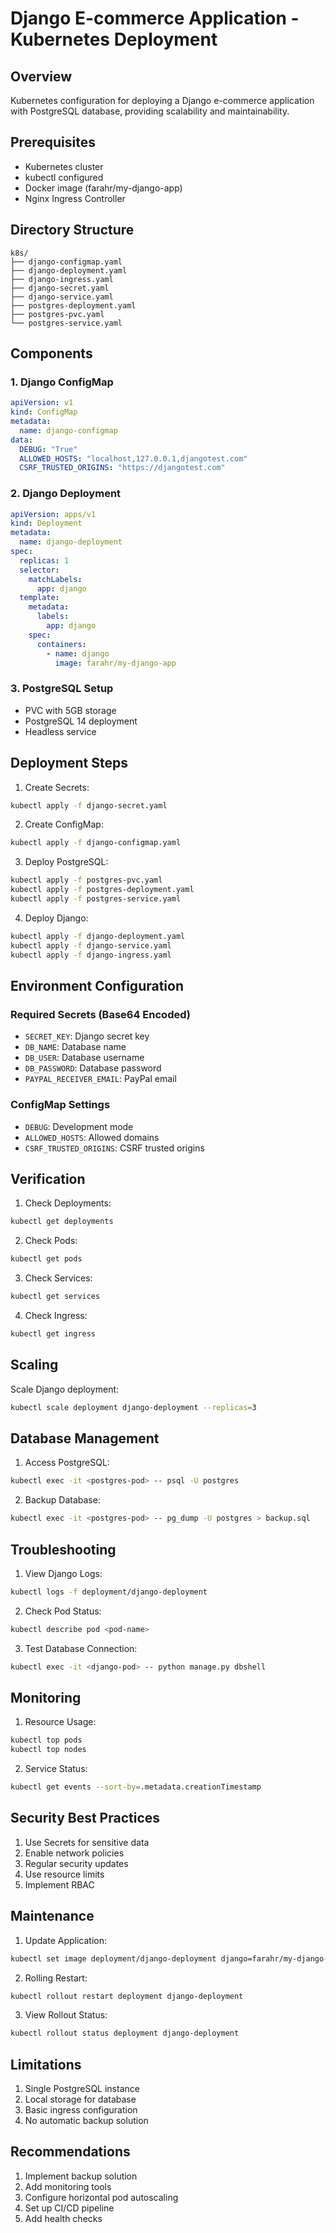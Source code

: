 # Django E-commerce Application - Kubernetes Deployment

## Overview
Kubernetes configuration for deploying a Django e-commerce application with PostgreSQL database, providing scalability and maintainability.

## Prerequisites
- Kubernetes cluster
- kubectl configured
- Docker image (farahr/my-django-app)
- Nginx Ingress Controller

## Directory Structure
```
k8s/
├── django-configmap.yaml
├── django-deployment.yaml
├── django-ingress.yaml
├── django-secret.yaml
├── django-service.yaml
├── postgres-deployment.yaml
├── postgres-pvc.yaml
└── postgres-service.yaml
```

## Components

### 1. Django ConfigMap
```yaml
apiVersion: v1
kind: ConfigMap
metadata:
  name: django-configmap
data:
  DEBUG: "True"
  ALLOWED_HOSTS: "localhost,127.0.0.1,djangotest.com"
  CSRF_TRUSTED_ORIGINS: "https://djangotest.com"
```

### 2. Django Deployment
```yaml
apiVersion: apps/v1
kind: Deployment
metadata:
  name: django-deployment
spec:
  replicas: 1
  selector:
    matchLabels:
      app: django
  template:
    metadata:
      labels:
        app: django
    spec:
      containers:
        - name: django
          image: farahr/my-django-app
```

### 3. PostgreSQL Setup
- PVC with 5GB storage
- PostgreSQL 14 deployment
- Headless service

## Deployment Steps

1. Create Secrets:
```bash
kubectl apply -f django-secret.yaml
```

2. Create ConfigMap:
```bash
kubectl apply -f django-configmap.yaml
```

3. Deploy PostgreSQL:
```bash
kubectl apply -f postgres-pvc.yaml
kubectl apply -f postgres-deployment.yaml
kubectl apply -f postgres-service.yaml
```

4. Deploy Django:
```bash
kubectl apply -f django-deployment.yaml
kubectl apply -f django-service.yaml
kubectl apply -f django-ingress.yaml
```

## Environment Configuration

### Required Secrets (Base64 Encoded)
- `SECRET_KEY`: Django secret key
- `DB_NAME`: Database name
- `DB_USER`: Database username
- `DB_PASSWORD`: Database password
- `PAYPAL_RECEIVER_EMAIL`: PayPal email

### ConfigMap Settings
- `DEBUG`: Development mode
- `ALLOWED_HOSTS`: Allowed domains
- `CSRF_TRUSTED_ORIGINS`: CSRF trusted origins

## Verification

1. Check Deployments:
```bash
kubectl get deployments
```

2. Check Pods:
```bash
kubectl get pods
```

3. Check Services:
```bash
kubectl get services
```

4. Check Ingress:
```bash
kubectl get ingress
```

## Scaling

Scale Django deployment:
```bash
kubectl scale deployment django-deployment --replicas=3
```

## Database Management

1. Access PostgreSQL:
```bash
kubectl exec -it <postgres-pod> -- psql -U postgres
```

2. Backup Database:
```bash
kubectl exec -it <postgres-pod> -- pg_dump -U postgres > backup.sql
```

## Troubleshooting

1. View Django Logs:
```bash
kubectl logs -f deployment/django-deployment
```

2. Check Pod Status:
```bash
kubectl describe pod <pod-name>
```

3. Test Database Connection:
```bash
kubectl exec -it <django-pod> -- python manage.py dbshell
```

## Monitoring

1. Resource Usage:
```bash
kubectl top pods
kubectl top nodes
```

2. Service Status:
```bash
kubectl get events --sort-by=.metadata.creationTimestamp
```

## Security Best Practices

1. Use Secrets for sensitive data
2. Enable network policies
3. Regular security updates
4. Use resource limits
5. Implement RBAC

## Maintenance

1. Update Application:
```bash
kubectl set image deployment/django-deployment django=farahr/my-django-app:new-tag
```

2. Rolling Restart:
```bash
kubectl rollout restart deployment django-deployment
```

3. View Rollout Status:
```bash
kubectl rollout status deployment django-deployment
```

## Limitations
1. Single PostgreSQL instance
2. Local storage for database
3. Basic ingress configuration
4. No automatic backup solution

## Recommendations
1. Implement backup solution
2. Add monitoring tools
3. Configure horizontal pod autoscaling
4. Set up CI/CD pipeline
5. Add health checks